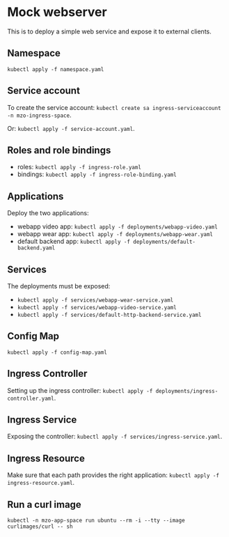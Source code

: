 # Mock webserver

This is to deploy a simple web service and expose it to external clients.

## Namespace
`kubectl apply -f namespace.yaml`

## Service account

To create the service account: `kubectl create sa ingress-serviceaccount -n mzo-ingress-space`.

Or: `kubectl apply -f service-account.yaml`.

## Roles and role bindings
 - roles: `kubectl apply -f ingress-role.yaml`
 - bindings: `kubectl apply -f ingress-role-binding.yaml`

## Applications

Deploy the two applications:
 - webapp video app: `kubectl apply -f deployments/webapp-video.yaml`
 - webapp wear app: `kubectl apply -f deployments/webapp-wear.yaml`
 - default backend app: `kubectl apply -f deployments/default-backend.yaml`


## Services
The deployments must be exposed:
 - `kubectl apply -f services/webapp-wear-service.yaml`
 - `kubectl apply -f services/webapp-video-service.yaml`
 - `kubectl apply -f services/default-http-backend-service.yaml`

## Config Map

`kubectl apply -f config-map.yaml`

## Ingress Controller
Setting up the ingress controller: `kubectl apply -f deployments/ingress-controller.yaml`.

## Ingress Service
Exposing the controller: `kubectl apply -f services/ingress-service.yaml`.

## Ingress Resource
Make sure that each path provides the right application: `kubectl apply -f ingress-resource.yaml`.

## Run a curl image
`kubectl -n mzo-app-space run ubuntu --rm -i --tty --image curlimages/curl -- sh`
